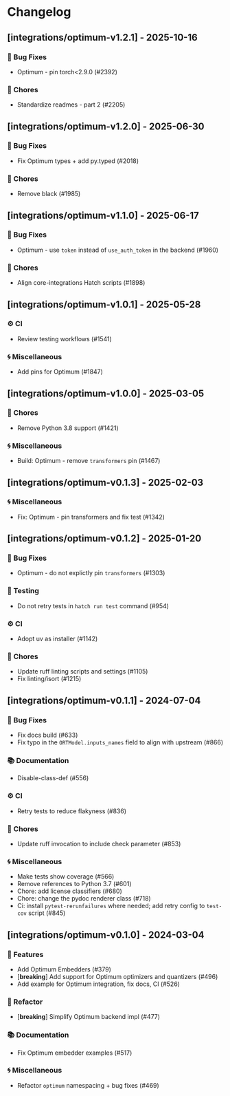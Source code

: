 # Changelog

## [integrations/optimum-v1.2.1] - 2025-10-16

### 🐛 Bug Fixes

- Optimum - pin torch<2.9.0 (#2392)

### 🧹 Chores

- Standardize readmes - part 2 (#2205)


## [integrations/optimum-v1.2.0] - 2025-06-30

### 🐛 Bug Fixes

- Fix Optimum types + add py.typed (#2018)

### 🧹 Chores

- Remove black (#1985)


## [integrations/optimum-v1.1.0] - 2025-06-17

### 🐛 Bug Fixes

- Optimum - use `token` instead of `use_auth_token` in the backend (#1960)

### 🧹 Chores

- Align core-integrations Hatch scripts (#1898)


## [integrations/optimum-v1.0.1] - 2025-05-28


### ⚙️ CI

- Review testing workflows (#1541)

### 🌀 Miscellaneous

- Add pins for Optimum (#1847)

## [integrations/optimum-v1.0.0] - 2025-03-05

### 🧹 Chores

- Remove Python 3.8 support (#1421)

### 🌀 Miscellaneous

- Build: Optimum - remove `transformers` pin (#1467)

## [integrations/optimum-v0.1.3] - 2025-02-03

### 🌀 Miscellaneous

- Fix: Optimum - pin transformers and fix test (#1342)

## [integrations/optimum-v0.1.2] - 2025-01-20

### 🐛 Bug Fixes

- Optimum - do not explictly pin `transformers` (#1303)

### 🧪 Testing

- Do not retry tests in `hatch run test` command (#954)

### ⚙️ CI

- Adopt uv as installer (#1142)

### 🧹 Chores

- Update ruff linting scripts and settings (#1105)
- Fix linting/isort (#1215)


## [integrations/optimum-v0.1.1] - 2024-07-04

### 🐛 Bug Fixes

- Fix docs build (#633)
- Fix typo in the `ORTModel.inputs_names` field to align with upstream (#866)

### 📚 Documentation

- Disable-class-def (#556)

### ⚙️ CI

- Retry tests to reduce flakyness (#836)

### 🧹 Chores

- Update ruff invocation to include check parameter (#853)

### 🌀 Miscellaneous

- Make tests show coverage (#566)
- Remove references to Python 3.7 (#601)
- Chore: add license classifiers (#680)
- Chore: change the pydoc renderer class (#718)
- Ci: install `pytest-rerunfailures` where needed; add retry config to `test-cov` script (#845)

## [integrations/optimum-v0.1.0] - 2024-03-04

### 🚀 Features

- Add Optimum Embedders (#379)
- [**breaking**] Add support for Optimum optimizers and quantizers (#496)
- Add example for Optimum integration, fix docs, CI (#526)

### 🚜 Refactor

- [**breaking**] Simplify Optimum backend impl (#477)

### 📚 Documentation

- Fix Optimum embedder examples (#517)

### 🌀 Miscellaneous

- Refactor `optimum` namespacing + bug fixes (#469)

<!-- generated by git-cliff -->
